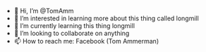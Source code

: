 - 👋 Hi, I’m @TomAmm
- 👀 I’m interested in learning more about this thing called longmill
- 🌱 I’m currently learning this thing longmill
- 💞️ I’m looking to collaborate on anything
- 📫 How to reach me: Facebook (Tom Ammerman)

<!---
TomAmm/TomAmm is a ✨ special ✨ repository because its `README.md` (this file) appears on your GitHub profile.
You can click the Preview link to take a look at your changes.
--->
